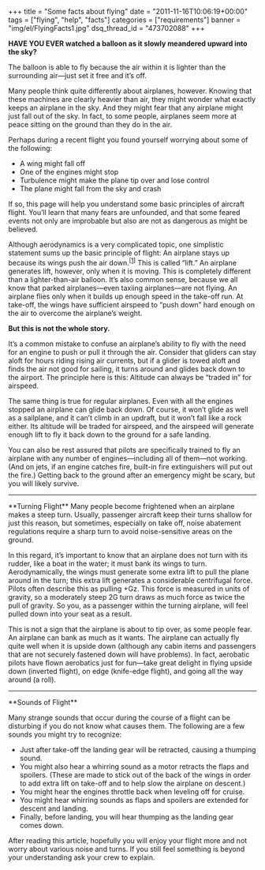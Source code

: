 +++
title = "Some facts about flying"
date = "2011-11-16T10:06:19+00:00"
tags = ["flying", "help", "facts"]
categories = ["requirements"]
banner = "img/el/FlyingFacts1.jpg"
dsq_thread_id = "473702088"
+++

**HAVE YOU EVER watched a balloon as it slowly meandered upward into the sky?**

The balloon is able to fly because the air within it is lighter than the surrounding air—just set it free and it’s off.

Many people think quite differently about airplanes, however. Knowing that these machines are clearly heavier than air, they might wonder what exactly keeps an airplane in the sky. And they might fear that any airplane might just fall out of the sky. In fact, to some people, airplanes seem more at peace sitting on the ground than they do in the air.

Perhaps during a recent flight you found yourself worrying about some of the following:

* A wing might fall off
* One of the engines might stop
* Turbulence might make the plane tip over and lose control
* The plane might fall from the sky and crash

If so, this page will help you understand some basic principles of aircraft flight. You’ll learn that many fears are unfounded, and that some feared events not only are improbable but also are not as dangerous as might be believed.

Although aerodynamics is a very complicated topic, one simplistic statement sums up the basic principle of flight: An airplane stays up because its wings push the air down.<sup>[<a href="http://www.guidetopsychology.com/airfacts.htm#notes">1</a>]</sup> This is called “lift.” An airplane generates lift, however, only when it is moving. This is completely different than a lighter-than-air balloon. It’s also common sense, because we all know that parked airplanes—even taxiing airplanes—are not flying. An airplane flies only when it builds up enough speed in the take-off run. At take-off, the wings have sufficient airspeed to “push down” hard enough on the air to overcome the airplane’s weight.

**But this is not the whole story.**

It’s a common mistake to confuse an airplane’s ability to fly with the need for an engine to push or pull it through the air. Consider that gliders can stay aloft for hours riding rising air currents, but if a glider is towed aloft and finds the air not good for sailing, it turns around and glides back down to the airport. The principle here is this: Altitude can always be “traded in” for airspeed.

The same thing is true for regular airplanes. Even with all the engines stopped an airplane can glide back down. Of course, it won’t glide as well as a sailplane, and it can’t climb in an updraft, but it won’t fall like a rock either. Its altitude will be traded for airspeed, and the airspeed will generate enough lift to fly it back down to the ground for a safe landing.

You can also be rest assured that pilots are specifically trained to fly an airplane with any number of engines—including all of them—not working. (And on jets, if an engine catches fire, built-in fire extinguishers will put out the fire.) Getting back to the ground after an emergency might be scary, but you will likely survive.

<hr>
**Turning Flight**                                      
Many people become frightened when an airplane makes a steep turn. Usually, passenger aircraft keep their turns shallow for just this reason, but sometimes, especially on take off, noise abatement regulations require a sharp turn to avoid noise-sensitive areas on the ground.&nbsp;

In this regard, it’s important to know that an airplane does not turn with its rudder, like a boat in the water; it must bank its wings to turn. Aerodynamically, the wings must generate some extra lift to pull the plane around in the turn; this extra lift generates a considerable centrifugal force. Pilots often describe this as pulling +Gz. This force is measured in units of gravity, so a moderately steep 2G turn draws as much force as twice the pull of gravity. So you, as a passenger within the turning airplane, will feel pulled down into your seat as a result.

This is not a sign that the airplane is about to tip over, as some people fear. An airplane can bank as much as it wants. The airplane can actually fly quite well when it is upside down (although any cabin items and passengers that are not securely fastened down will have problems). In fact, aerobatic pilots have flown aerobatics just for fun—take great delight in flying upside down (inverted flight), on edge (knife-edge flight), and going all the way around (a roll).

<hr>                                   
**Sounds of Flight**

Many strange sounds that occur during the course of a flight can be disturbing if you do not know what causes them. The following are a few sounds you might try to recognize:

* Just after take-off the landing gear will be retracted, causing a thumping sound.
* You might also hear a whirring sound as a motor retracts the flaps and spoilers. (These are made to stick out of the back of the wings in order to add extra lift on take-off and to help slow the airplane on descent.)
* You might hear the engines throttle back when leveling off for cruise.
* You might hear whirring sounds as flaps and spoilers are extended for descent and landing.
* Finally, before landing, you will hear thumping as the landing gear comes down.


After reading this article, hopefully you will enjoy your flight more and not worry about various noise and turns. If you still feel something is beyond your understanding ask your crew to explain.
